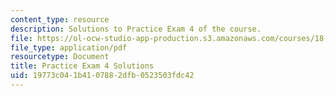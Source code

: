 ```yaml
---
content_type: resource
description: Solutions to Practice Exam 4 of the course.
file: https://ol-ocw-studio-app-production.s3.amazonaws.com/courses/18-01-single-variable-calculus-fall-2006/19773c041b4107882dfb0523503fdc42_prexam4bsol.pdf
file_type: application/pdf
resourcetype: Document
title: Practice Exam 4 Solutions
uid: 19773c04-1b41-0788-2dfb-0523503fdc42
---
```

